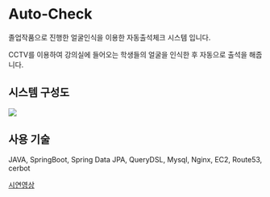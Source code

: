 # Auto-Check
졸업작품으로 진행한 얼굴인식을 이용한 자동출석체크 시스템 입니다.

CCTV를 이용하여 강의실에 들어오는 학생들의 얼굴을 인식한 후 자동으로 출석을 해줍니다.

## 시스템 구성도
![](https://github.com/yhsim98/AUTOCHECK-BACK-END/issues/2#issue-1252691500)

## 사용 기술
JAVA, SpringBoot, Spring Data JPA, QueryDSL, Mysql, Nginx, EC2, Route53, cerbot

[시연영상](https://www.youtube.com/watch?v=Ptl3tJmzxtE)

